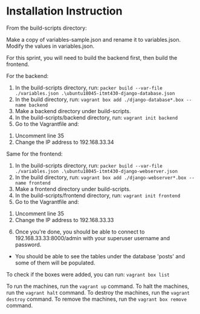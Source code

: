 # Installation Instruction

From the build-scripts directory:

Make a copy of variables-sample.json and rename it to variables.json.
Modify the values in variables.json.

For this sprint, you will need to build the backend first, then build the frontend.

For the backend:
1) In the build-scripts directory, run:
`packer build --var-file ./variables.json .\ubuntu18045-itmt430-django-database.json`
2) In the build directory, run:
`vagrant box add ./django-database*.box --name backend`
3) Make a backend directory under build-scripts.
4) In the build-scripts/backend directory, run:
`vagrant init backend`
5) Go to the Vagrantfile and:
1. Uncomment line 35
2. Change the IP address to 192.168.33.34

Same for the frontend:
1) In the build-scripts directory, run:
`packer build --var-file ./variables.json .\ubuntu18045-itmt430-django-webserver.json`
2) In the build directory, run:
`vagrant box add ./django-webserver*.box --name frontend`
3) Make a frontend directory under build-scripts.
4) In the build-scripts/frontend directory, run:
`vagrant init frontend`
5) Go to the Vagrantfile and:
1. Uncomment line 35
2. Change the IP address to 192.168.33.33
6) Once you're done, you should be able to connect to 192.168.33.33:8000/admin with your superuser username and password.

* You should be able to see the tables under the database 'posts' and some of them will be populated.

To check if the boxes were added, you can run:
`vagrant box list`

To run the machines, run the `vagrant up` command.
To halt the machines, run the `vagrant halt` command.
To destroy the machines, run the `vagrant destroy` command.
To remove the machines, run the `vagrant box remove` command.